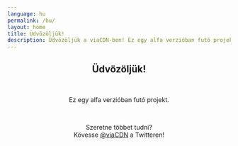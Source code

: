 ```yaml
---
language: hu
permalink: /hu/
layout: home
title: Üdvözöljük!
description: Üdvözöljük a viaCDN-ben! Ez egy alfa verzióban futó projekt. Szeretne többet tudni?
---
```


<center>
<h2>Üdvözöljük!</h2>
<br/>

<p>
Ez egy alfa verzióban futó projekt.
</p>

<br/>

<p>
Szeretne többet tudni?
<br/>
Kövesse <a href="https://twitter.com/viaCDN" target="_blank" rel="noopener">@viaCDN</a> a Twitteren!
</p>

<br/>
</center>
